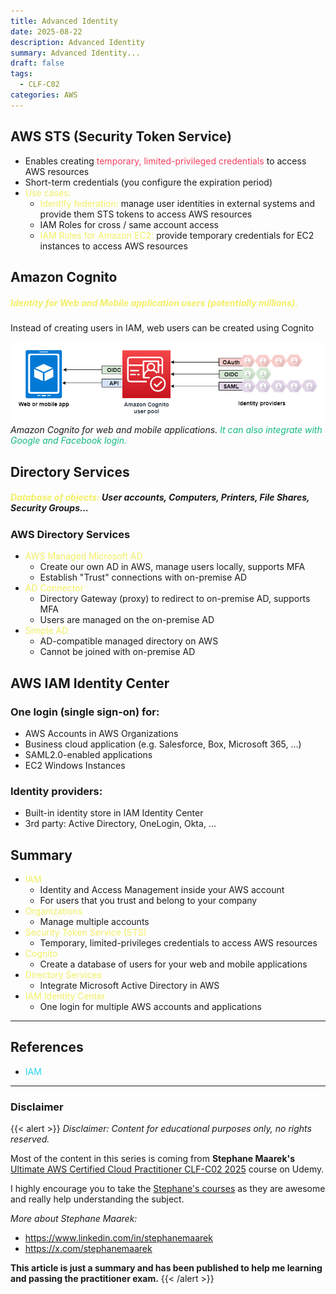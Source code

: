 ```yaml
---
title: Advanced Identity
date: 2025-08-22
description: Advanced Identity
summary: Advanced Identity...
draft: false
tags:
  - CLF-C02
categories: AWS
---
```

## AWS STS (Security Token Service)

- Enables creating <font color=#f43f5e>temporary, limited-privileged credentials</font> to access AWS resources
- Short-term credentials (you configure the expiration period)
- <font color=#f1ef63>Use cases:</font>
	- <font color=#f1ef63>Identify federation:</font> manage user identities in external systems and provide them STS tokens to access AWS resources
	- IAM Roles for cross / same account access
	- <font color=#f1ef63>IAM Roles for Amazon EC2:</font> provide temporary credentials for EC2 instances to access AWS resources
## Amazon Cognito

##### <font color=#f1ef63>Identity for Web and Mobile application users (potentially millions).</font>

Instead of creating users in IAM, web users can be created using Cognito

![](./assets/AWS_Cognito.png)
_Amazon Cognito for web and mobile applications. <font color=#10b981>It can also integrate with Google and Facebook login.</font>_
## Directory Services

##### <font color=#f1ef63>Database of objects:</font> User accounts, Computers, Printers, File Shares, Security Groups...
### AWS Directory Services

- <font color=#f1ef63>AWS Managed Microsoft AD</font>
	- Create our own AD in AWS, manage users locally, supports MFA
	- Establish "Trust" connections with on-premise AD
- <font color=#f1ef63>AD Connector</font>
	- Directory Gateway (proxy) to redirect to on-premise AD, supports MFA
	- Users are managed on the on-premise AD
- <font color=#f1ef63>Simple AD</font>
	- AD-compatible managed directory on AWS
	- Cannot be joined with on-premise AD
## AWS IAM Identity Center

### One login (single sign-on) for:

- AWS Accounts in AWS Organizations
- Business cloud application (e.g. Salesforce, Box, Microsoft 365, ...)
- SAML2.0-enabled applications
- EC2 Windows Instances
### Identity providers:

- Built-in identity store in IAM Identity Center
- 3rd party: Active Directory, OneLogin, Okta, ...
## Summary

- <font color=#f1ef63>IAM</font>
	- Identity and Access Management inside your AWS account
	- For users that you trust and belong to your company
- <font color=#f1ef63>Organizations</font>
	- Manage multiple accounts
- <font color=#f1ef63>Security Token Service (STS)</font>
	- Temporary, limited-privileges credentials to access AWS resources
- <font color=#f1ef63>Cognito</font>
	- Create a database of users for your web and mobile applications
- <font color=#f1ef63>Directory Services</font>
	- Integrate Microsoft Active Directory in AWS
- <font color=#f1ef63>IAM Identity Center</font>
	- One login for multiple AWS accounts and applications

---
## References

- <font color=#27D3F5>IAM</font>

---
### Disclaimer

{{< alert >}}
_Disclaimer: Content for educational purposes only, no rights reserved._

Most of the content in this series is coming from **Stephane Maarek's** [Ultimate AWS Certified Cloud Practitioner CLF-C02 2025](https://www.udemy.com/course/aws-certified-cloud-practitioner-new/) course on Udemy.

I highly encourage you to take the [Stephane's courses](https://www.udemy.com/user/stephane-maarek/) as they are awesome and really help understanding the subject.

_More about Stephane Maarek:_

- https://www.linkedin.com/in/stephanemaarek
- https://x.com/stephanemaarek

**This article is just a summary and has been published to help me learning and passing the practitioner exam.**
{{< /alert >}}
